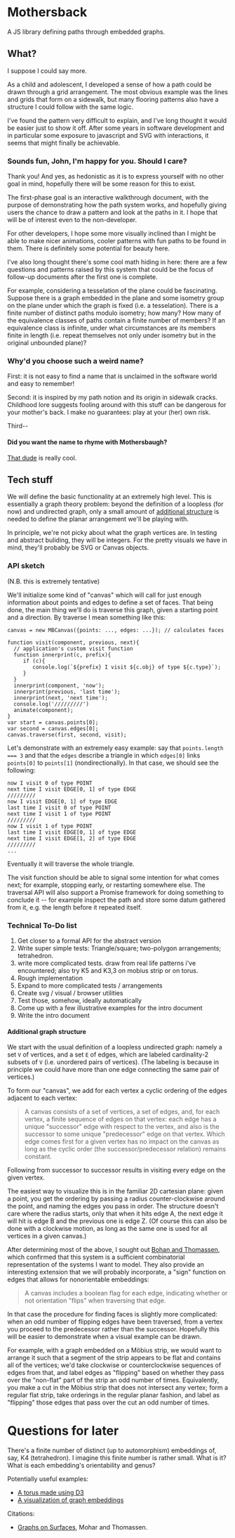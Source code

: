 # Mothersback

A JS library defining paths through embedded graphs.

## What?

I suppose I could say more.

As a child and adolescent, I developed a sense of how a path could be
drawn through a grid arrangement. The most obvious example was the lines
and grids that form on a sidewalk, but many flooring patterns also have
a structure I could follow with the same logic.

I've found the pattern very difficult to explain, and I've long thought
it would be easier just to show it off. After some years in software
development and in particular some exposure to javascript and SVG with
interactions, it seems that might finally be achievable.

### Sounds fun, John, I'm happy for you. Should I care?

Thank you! And yes, as hedonistic as it is to express yourself with no
other goal in mind, hopefully there will be some reason for this to
exist.

The first-phase goal is an interactive walkthrough document, with the
purpose of demonstrating how the path system works, and hopefully giving
users the chance to draw a pattern and look at the paths in it. I hope
that will be of interest even to the non-developer.

For other developers, I hope some more visually inclined than I might be
able to make nicer animations, cooler patterns with fun paths to
be found in them. There is definitely some potential for beauty here.

I've also long thought there's some cool math hiding in here: there are
a few questions and patterns raised by this system that could be the
focus of follow-up documents after the first one is complete.

For example, considering a tesselation of the plane could be fascinating.
Suppose there is a graph embedded in the plane and some isometry group on the
plane under which the graph is fixed (i.e. a tesselation). There is a finite
number of distinct paths modulo isometry; how many? How many of the equivalence
classes of paths contain a finite number of members? If an equivalence class is
infinite, under what circumstances are its members finite in length (i.e. repeat
themselves not only under isometry but in the original unbounded plane)?

### Why'd you choose such a weird name?

First: it is not easy to find a name that is unclaimed in the software
world and easy to remember!

Second: it is inspired by my path notion and its origin in sidewalk
cracks.  Childhood lore suggests fooling around with this stuff can be
dangerous for your mother's back. I make no guarantees: play at your
(her) own risk.

Third--

#### Did you want the name to rhyme with Mothersbaugh?
[That dude](https://en.wikipedia.org/wiki/Mark_Mothersbaugh) is really cool.

## Tech stuff

We will define the basic functionality at an extremely high level. This
is essentially a graph theory problem: beyond the definition of a
loopless (for now) and undirected graph, only a small amount of
[additional structure](#addl-structure) is needed to define the planar
arrangement we'll be playing with.

In principle, we're not picky about what the graph vertices are. In testing
and abstract buliding, they will be integers. For the pretty visuals we
have in mind, they'll probably be SVG or Canvas objects.

### API sketch

(N.B. this is extremely tentative)

We'll initialize some kind of "canvas" which will call for just enough
information about points and edges to define a set of faces. That being
done, the main thing we'll do is traverse this graph, given a starting
point and a direction. By traverse I mean something like this:

    canvas = new MBCanvas({points: ..., edges: ...}); // calculates faces

    function visit(component, previous, next){
      // application's custom visit function
      function innerprint(c, prefix){
         if (c){
            console.log(`${prefix} I visit ${c.obj} of type ${c.type}`);
         }
      }
      innerprint(component, 'now');
      innerprint(previous, 'last time');
      innerprint(next, 'next time');
      console.log('/////////')
      animate(component);
    }
    var start = canvas.points[0];
    var second = canvas.edges[0];
    canvas.traverse(first, second, visit);

Let's demonstrate with an extremely easy example: say that
`points.length === 3` and that the `edges` describe a triangle in which
`edges[0]` links `points[0]` to `points[1]` (nondirectionally). In that case,
we should see the following:

    now I visit 0 of type POINT
    next time I visit EDGE[0, 1] of type EDGE
    /////////
    now I visit EDGE[0, 1] of type EDGE
    last time I visit 0 of type POINT
    next time I visit 1 of type POINT
    /////////
    now I visit 1 of type POINT
    last time I visit EDGE[0, 1] of type EDGE
    next time I visit EDGE[1, 2] of type EDGE
    /////////
    ...

Eventually it will traverse the whole triangle.

The visit function should be able to signal some intention for what
comes next; for example, stopping early, or restarting somewhere else.
The traversal API will also support a Promise framework for doing
something to conclude it -- for example inspect the path and store some
datum gathered from it, e.g. the length before it repeated itself.

### Technical To-Do list
1. Get closer to a formal API for the abstract version
1. Write super simple tests: Triangle/square; two-polygon arrangements;
   tetrahedron.
1. write more complicated tests. draw from real life patterns i've encountered;
   also try K5 and K3,3 on mobius strip or on torus.
1. Rough implementation
1. Expand to more complicated tests / arrangements
1. Create svg / visual / browser utilities
1. Test those, somehow, ideally automatically
1. Come up with a few illustrative examples for the intro document
1. Write the intro document

#### <a name="addl-structure">Additional graph structure</a>

We start with the usual definition of a loopless undirected graph: namely a set
`V` of vertices, and a set `E` of edges, which are labeled cardinality-2 subsets
of `V` (i.e. unordered pairs of vertices). (The labeling is because in principle we
could have more than one edge connecting the same pair of vertices.)

To form our "canvas", we add for each vertex a cyclic ordering of the edges
adjacent to each vertex:

> A canvas consists of a set of vertices, a set of edges, and, for each vertex,
> a finite sequence of edges on that vertex: each edge has a unique "successor"
> edge with respect to the vertex, and also is the successor to some unique
> "predecessor" edge on that vertex. Which edge comes first for a given vertex
> has no impact on the canvas as long as the cyclic order (the
> successor/predecessor relation) remains constant.

Following from successor to successor results in visiting every edge on the
given vertex.

The easiest way to visualize this is in the familiar 2D cartesian plane: given
a point, you get the ordering by passing a radius counter-clockwise around the
point, and naming the edges you pass in order. The structure doesn't care where
the radius starts, only that when it hits edge A, the next edge it will hit is
edge B and the previous one is edge Z. (Of course this can also be done with a
clockwise motion, as long as the same one is used for all vertices in a given
canvas.)

After determining most of the above, I sought out [Bohan and
Thomassen](#citations), which confirmed that this system is a sufficient
combinatorial representation of the systems I want to model. They also provide
an interesting extension that we will probably incorporate, a "sign" function
on edges that allows for nonorientable embeddings:

> A canvas includes a boolean flag for each edge, indicating whether or not
> orientation "flips" when traversing that edge.

In that case the procedure for finding faces is slightly more complicated: when
an odd number of flipping edges have been traversed, from a vertex you
proceed to the predecessor rather than the successor. Hopefully this will be
easier to demonstrate when a visual example can be drawn.

For example, with a graph embedded on a M&ouml;bius strip, we would want to
arrange it such that a segment of the strip appears to be flat and contains all
of the vertices; we'd take clockwise or counterclockwise sequences of edges
from that, and label edges as "flipping" based on whether they pass over the
"non-flat" part of the strip an odd number of times. Equivalently, you make a
cut in the M&ouml;bius strip that does not intersect any vertex; form a regular
flat strip, take orderings in the regular planar fashion, and label as
"flipping" those edges that pass over the cut an odd number of times.

# Questions for later

There's a finite number of distinct (up to automorphism) embeddings of, say,
K4 (tetrahedron). I imagine this finite number is rather small. What is it?
What is each embedding's orientability and genus?

Potentially useful examples:
* [A torus made using D3](https://toucano.uk/#gallery-torus)
* [A visualization of graph embeddings](http://demonstrations.wolfram.com/EmbeddingsOfGraphsInATorusAndInAMoebiusStrip/)

<a name="citations">Citations</a>:
* [Graphs on Surfaces](https://www.fmf.uni-lj.si/~mohar/Book.html), Mohar and Thomassen.
